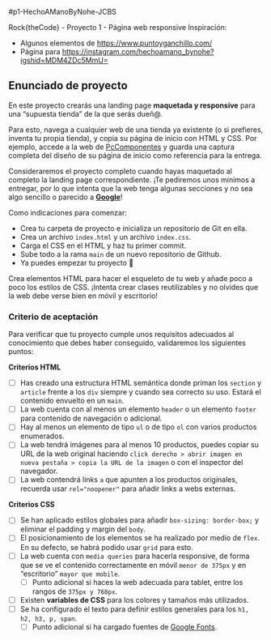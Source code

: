 #p1-HechoAManoByNohe-JCBS

Rock{theCode} - Proyecto 1 - Página web responsive
Inspiración:
 - Algunos elementos de https://www.puntoyganchillo.com/
 - Página para https://instagram.com/hechoamano_bynohe?igshid=MDM4ZDc5MmU= 

## Enunciado de proyecto

En este proyecto crearás una landing page **maquetada y responsive** para una “supuesta tienda” de la que serás dueñ@. 

Para esto, navega a cualquier web de una tienda ya existente (o si prefieres, inventa tu propia tienda), y copia su página de inicio con HTML y CSS. Por ejemplo, accede a la web de [PcComponentes](https://www.pccomponentes.com/) y guarda una captura completa del diseño de su página de inicio como referencia para la entrega.

Consideraremos el proyecto completo cuando hayas maquetado al completo la landing page correspondiente. ¡Te pediremos unos mínimos a entregar, por lo que intenta que la web tenga algunas secciones y no sea algo sencillo o parecido a **[Google](https://www.google.es/)**!

Como indicaciones para comenzar:

- Crea tu carpeta de proyecto e inicializa un repositorio de Git en ella.
- Crea un archivo `index.html` y un archivo `index.css`.
- Carga el CSS en el HTML y haz tu primer commit.
- Sube todo a la rama `main` de un nuevo repositorio de Github.
- Ya puedes empezar tu proyecto 🚀

Crea elementos HTML para hacer el esqueleto de tu web y añade poco a poco los estilos de CSS. ¡Intenta crear clases reutilizables y no olvides que la web debe verse bien en móvil y escritorio!

### Criterio de aceptación

Para verificar que tu proyecto cumple unos requisitos adecuados al conocimiento que debes haber conseguido, validaremos los siguientes puntos:

**Criterios HTML**

- [ ]  Has creado una estructura HTML semántica donde priman los `section` y `article` frente a los `div` siempre y cuando sea correcto su uso. Estará el contenido envuelto en un `main`.
- [ ]  La web cuenta con al menos un elemento `header` o un elemento `footer` para contenido de navegación o adicional.
- [ ]  Hay al menos un elemento de tipo `ul` o de tipo `ol` con varios productos enumerados.
- [ ]  La web tendrá imágenes para al menos 10 productos, puedes copiar su URL de la web original haciendo `click derecho > abrir imagen en nueva pestaña > copia la URL de la imagen` o con el inspector del navegador.
- [ ]  La web contendrá links `a` que apunten a los productos originales, recuerda usar `rel="noopener"` para añadir links a webs externas.

**Criterios CSS**

- [ ]  Se han aplicado estilos globales para añadir `box-sizing: border-box;` y eliminar el padding y margin del `body`.
- [ ]  El posicionamiento de los elementos se ha realizado por medio de `flex`. En su defecto, se habrá podido usar `grid` para esto.
- [ ]  La web cuenta con `media queries` para hacerla responsive, de forma que se ve el contenido correctamente en móvil `menor de 375px` y en “escritorio” `mayor que mobile`.
    - [ ]  Punto adicional si haces la web adecuada para tablet, entre los rangos de `375px y 768px`.
- [ ]  Existen **variables de CSS** para los colores y tamaños más utilizados.
- [ ]  Se ha configurado el texto para definir estilos generales para los `h1, h2, h3, p, span`.
    - [ ]  Punto adicional si ha cargado fuentes de [Google Fonts](https://fonts.google.com/).